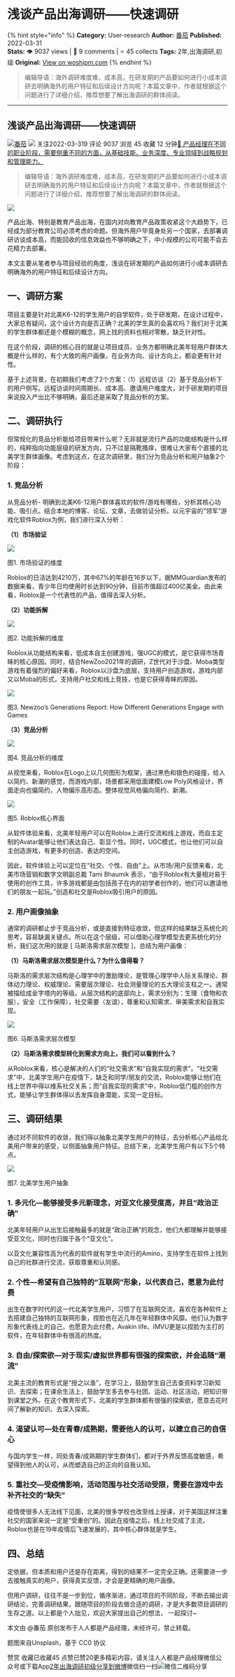 # 浅谈产品出海调研——快速调研
{% hint style="info" %}
**Category:** User-research
**Author:** [番茄](https://www.woshipm.com/u/1209693)
**Published:** 2022-03-31  
**Stats:** 👁️ 9037 views | 💬 9 comments | ⭐ 45 collects
**Tags:** 2年,出海调研,初级
**Original:** [View on woshipm.com](https://www.woshipm.com/user-research/5375576.html)
{% endhint %}
> 编辑导语：海外调研难度难，成本高，在研发期的产品要如何进行小成本调研去明确海外的用户特征和后续设计方向呢？本篇文章中，作者就根据这个问题进行了详细介绍，推荐想要了解出海调研的群体阅读。

---

## 浅谈产品出海调研——快速调研

[![](https://image.woshipm.com/wp-files/2021/06/muaL1m7FKp2wfZOdfhHD.jpg!/both/72x72)](https://www.woshipm.com/u/1209693)[番茄](https://www.woshipm.com/u/1209693) ![](https://static.woshipm.com/tag/1101_1@2x.png) 关注2022-03-319 评论 9037 浏览 45 收藏 12 分钟[🔗 产品经理在不同的职业阶段，需要侧重不同的方面，从基础技能、业务深度、专业领域到战略规划和管理能力。](https://ke.qidianla.com/courses/90pm)

> 编辑导语：海外调研难度难，成本高，在研发期的产品要如何进行小成本调研去明确海外的用户特征和后续设计方向呢？本篇文章中，作者就根据这个问题进行了详细介绍，推荐想要了解出海调研的群体阅读。

![](https://image.yunyingpai.com/wp/2022/03/Wazhg62HpinrPPV1pOq9.jpg)

产品出海、特别是教育产品出海，在国内对向教育产品政策收紧这个大趋势下，已经成为部分教育公司必须考虑的命题。但海外用户毕竟身处另一个国家，去部署调研访谈成本高，而能回收的信息效益也不够明确之下，中小规模的公司可能不会去花精力去部署。

本文主要从笔者参与项目经验的角度，浅谈在研发期的产品如何进行小成本调研去明确海外的用户特征和后续设计方向。

## 一、调研方案

项目主要是针对北美K6-12的学生用户的自学软件，处于研发期，在设计过程中，大家总有疑问，这个设计方向是否正确？北美的学生真的会喜欢吗？我们对于北美的学生群体都还是个模糊的概念，网上找的资料也相对零散，缺乏针对性。

在这个阶段，调研的核心目的就是让项目成员、业务方都明确北美年轻用户群体大概是什么样的，有个大致的用户画像，在业务方向、设计方向上，都会更有针对性。

基于上述背景，在初期我们考虑了2个方案：（1）远程访谈（2）基于竞品分析下的用户侧写。远程访谈时间周期长、成本高、邀请用户难度大，对于研发期的项目来说投入产出比不够明确，最后还是采取了竞品分析的方案。

## 二、调研执行

但常规化的竞品分析能给项目带来什么呢？无非就是流行产品的功能结构是什么样的，纯粹指向功能层级的研发方向，只不过是隔靴搔痒，很难让大家有个直接的北美学生群体画像。考虑到这点，在这次调研里，我们分为竞品分析和用户抽象2个阶段：

### 1\. 竞品分析

从竞品分析- 明确到北美K6-12用户群体喜欢的软件/游戏有哪些，分析其核心功能、吸引点。结合本地的博客、论坛、文章，去做验证分析。以元宇宙的“领军”游戏化软件Roblox为例，我们进行深入分析：

**（1）市场验证**

![](https://image.yunyingpai.com/wp/2022/03/8rf68kM0WcquZZztarr2.png)

图1. 市场验证的维度

Roblox的日活达到4210万，其中67%的年龄在16岁以下，据MMGuardian发布的数据来看，青少年日均使用时长达到90分钟，目前市值超过400亿美金。由此来看，Roblox是一个代表性的产品，值得去深入分析。

**（2）功能拆解**

![](https://image.yunyingpai.com/wp/2022/03/un3iD1uWTWwd49CvlGmj.png)

图2. 功能拆解的维度

Roblox从功能结构来看，低成本自主创建游戏，强UGC的模式，是它获得市场青睐的核心原因。同时，结合NewZoo2021年的调研，Z世代对于沙盘、Moba类型游戏有着强烈的偏好来看，Roblox以沙盘为底层，支持用户创造游戏，游戏内部又以Moba的形式，支持用户社交和线上竞技，也是它获得青睐的原因。

![](https://image.yunyingpai.com/wp/2022/03/GHVqFLsPjuUrmkbq4B7k.png)

图3. Newzoo’s Generations Report: How Different Generations Engage with Games

**（3）竞品分析**

![](https://image.yunyingpai.com/wp/2022/03/WRxXxmwi2bPO0S4RU5hW.png)

图4. 竞品分析的维度

从视觉来看，Roblox在Logo上以几何图形为框架，通过黑色和银色的碰撞，给人以简约、新潮的感觉，而游戏内部，场景都采用低面建模Low Poly风格设计，界面走向也偏简约，人物偏乐高形态。整体视觉风格偏向简约、新潮。

![](https://image.yunyingpai.com/wp/2022/03/wSggJPP5rXO630ZZeZqL.png)

图5. Roblox核心界面

从软件体验来看，北美年轻用户可以在Roblox上进行交流和线上游戏，而自主定制的Avatar能够让他们表达自己、彰显个性。同时，UGC模式，也让他们可以自主创造游戏，有更多的创造、表达的空间。

因此，软件体验上可以定位在“社交、个性、自由”上。从市场/用户反馈来看，北美市场营销和数字文明副总裁 Tami Bhaumik 表示，“由于Roblox有大量相对易于使用的创作工具，许多游戏都是由包括孩子在内的初学者创作的，他们可以邀请他们的朋友一起玩。”创造和社交是Roblox吸引用户的原因。

### 2\. 用户画像抽象

通常的调研都止步于竞品分析，或是直接到特征收敛，但这样的结果缺乏系统化的思考，容易缺漏关键点。所以在这个层级，可以借助心理学模型去更系统化的分析，我们这次用的就是 \[ 马斯洛需求层次模型 \]，总结为用户画像：

**（1）马斯洛需求层次模型是什么？为什么值得看？**

马斯洛的需求层次结构是心理学中的激励理论，是管理心理学中人际关系理论、群体动力理论、权威理论、需要层次理论、社会测量理论的五大理论支柱之一。通常被描绘成金字塔内的等级。从层次结构的底部向上，需求分别为：生理（食物和衣服），安全（工作保障），社交需要（友谊），尊重和认知需求、审美需求和自我实现。

![](https://image.yunyingpai.com/wp/2022/03/jeDaA0RKXMPqAL4u5eyn.png)

图6. 马斯洛需求层次模型

**（2）马斯洛需求模型转化到需求方向上，我们可以看到什么？**

从Roblox来看，核心是解决的人们的“社交需求”和“自我实现的需求”。“社交需求”中，北美学生用户在疫情下，缺乏和同学/朋友的交流，Roblox能够让他们在线上世界中得以维系社交关系；而“自我实现的需求”中，Roblox低门槛的创作方式，能够让学生群体得以去发挥自身潜能，实现一定目标。

## 三、调研结果

通过对不同软件的收敛，我们得以抽象北美学生用户的特征，去分析核心产品给北美用户带来的感受，以侧面抽象用户特征。总结下来，北美学生用户有以下5个特点。

![](https://image.yunyingpai.com/wp/2022/03/u7gfO5YSApCCipSLiRCm.png)

图7. 北美学生用户抽象

### 1\. 多元化—能够接受多元新理念，对亚文化接受度高，并且“政治正确”

北美年轻用户从出生后接触最多的就是“政治正确”的观念，他们大都理解并能够接受亚文化，同时也归属于各个“亚文化”。

以亚文化兼容性高为代表的软件就有学生中流行的Amino，支持学生在软件上找到自己的社群进行交流，获取尊重和认同感。

### 2\. 个性—希望有自己独特的“互联网”形象，以代表自己，愿意为此付费

出生在数字时代的这一代北美学生用户，习惯了在互联网交流，喜欢在各种软件上去搭建自己独特的互联网形象，捏脸也在近几年在年轻群体中风靡。他们认为数字形象代表线上的自己，也愿意为此付费，Avakin life、IMVU更是以捏脸为主打的软件，在年轻群体中有很高的热度。

### 3\. 自由/探索欲—对于现实/虚拟世界都有很强的探索欲，并会追随“潮流”

北美主流的教育形式是“授之以渔”，在学习上，鼓励学生自己去查资料学习新知识、去探索；在课余生活上，鼓励学生多去参与社团、运动、社区活动，把知识带到课堂之外。在这个教育形式下，北美的学生群体都有很强的探索欲，愿意去花时间了解新的知识、去深入探索。

### 4\. 渴望认可—处在青春/成熟期，需要他人的认可，以建立自己的自信心

与国内学生一样，同处青春/成熟期的学生群体们，都对于外界反馈高度敏感，希望得到他人的认可，从而塑造自己的正向的自我认知。

### 5\. 重社交—受疫情影响，活动范围与社交活动受限，需要在游戏中去补齐社交的“缺失”

疫情使很多人无法线下见面，北美的很多学校也改至线上授课，对于美国这样注重社交的国家来说一定是“受重创”的。因此在疫情之后，线上社交成了主流，Roblox也是在19年疫情后飞速发展的，其中核心群体就是学生。

## 四、总结

定依据，但本质和用户还是存在距离，得到的结果不一定完全正确。还需要进一步去接触真实的用户，获得真实反馈，才会是更精确的用户画像。

但用户调研，往往不是一步到位，循序渐进，通过项目的不同阶段，不断去输出调研结论，完善调研结果，跟随项目的阶段去做合适的调研，才是大多数项目调研的生存之道。以上都是个人拙见，欢迎大家提出自己的想法， 一起探讨~

本文由 @番茄 原创发布于人人都是产品经理，未经许可，禁止转载。

题图来自Unsplash，基于 CC0 协议

赞赏 收藏已收藏45 点赞已赞20更多精彩内容，请关注人人都是产品经理微信公众号或下载App[2年](https://www.woshipm.com/tag/2%e5%b9%b4)[出海调研](https://www.woshipm.com/tag/%e5%87%ba%e6%b5%b7%e8%b0%83%e7%a0%94)[初级](https://www.woshipm.com/tag/%e5%88%9d%e7%ba%a7)[分享到微博](https://service.weibo.com/share/share.php?appkey=2775287854&title=浅谈产品出海调研——快速调研&url=https://www.woshipm.com/user-research/5375576.html&pic=https://image.yunyingpai.com/wp/2022/03/Wazhg62HpinrPPV1pOq9.jpg)微信扫一扫![微信二维码](https://api.pwmqr.com/qrcode/create/?url=https://www.woshipm.com/user-research/5375576.html)分享